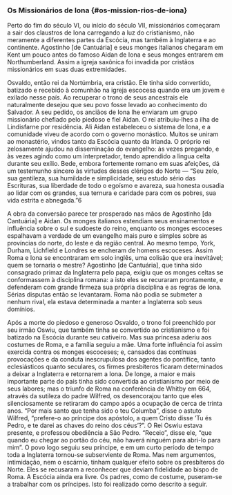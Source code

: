 ### Os Missionários de Iona {#os-mission-rios-de-iona}

Perto do fim do século VI, ou início do século VII, missionários começaram a sair dos claustros de Iona carregando a luz do cristianismo, não meramente a diferentes partes da Escócia, mas também à Inglaterra e ao continente. Agostinho [de Cantuária] e seus monges italianos chegaram em Kent um pouco antes do famoso Aidan de Iona e seus monges entrarem em Northumberland. Assim a igreja saxônica foi invadida por cristãos missionários em suas duas extremidades.

Osvaldo, então rei da Nortúmbria, era cristão. Ele tinha sido convertido, batizado e recebido à comunhão na igreja escocesa quando era um jovem e exilado nesse país. Ao recuperar o trono de seus ancestrais ele naturalmente desejou que seu povo fosse levado ao conhecimento do Salvador. A seu pedido, os anciãos de Iona lhe enviaram um grupo missionário chefiado pelo piedoso e fiel Aidan. O rei atribuiu-lhes a ilha de Lindisfarne por residência. Ali Aidan estabeleceu o sistema de Iona, e a comunidade viveu de acordo com o governo monástico. Muitos se uniram ao monastério, vindos tanto da Escócia quanto da Irlanda. O próprio rei zelosamente ajudou na disseminação do evangelho: às vezes pregando, e às vezes agindo como um interpretador, tendo aprendido a língua celta durante seu exílio. Bede, embora fortemente romano em suas afeições, dá um testemunho sincero às virtudes desses clérigos do Norte — “Seu zelo, sua gentileza, sua humildade e simplicidade, seu estudo sério das Escrituras, sua liberdade de todo o egoísmo e avareza, sua honesta ousadia ao lidar com os grandes, sua ternura e caridade para com os pobres, sua vida estrita e abnegada.”6

A obra da conversão parece ter prosperado nas mãos de Agostinho [da Cantuária] e Aidan. Os monges italianos estendiam seus ensinamentos e influência sobre o sul e sudoeste do reino, enquanto os monges escoceses espalhavam a verdade de um evangelho mais puro e simples sobre as províncias do norte, do leste e da região central. Ao mesmo tempo, York, Durham, Lichfield e Londres se encheram de homens escoceses. Assim Roma e Iona se encontraram em solo inglês, uma colisão que era inevitável; quem se tornaria o mestre? Agostinho [de Cantuária], que tinha sido consagrado primaz da Inglaterra pelo papa, exigiu que os monges celtas se conformassem à disciplina romana: a isto eles se recuraram prontamente, e defenderam com grande firmeza sua própria disciplina e as regras de Iona. Sérias disputas então se levantaram. Roma não podia se submeter a nenhum rival, ela estava determinada a manter a Inglaterra sob seus domínios.

Após a morte do piedoso e generoso Osvaldo, o trono foi preenchido por seu irmão Oswiu, que também tinha se convertido ao cristianismo e foi batizado na Escócia durante seu cativeiro. Mas sua princesa aderiu aos costumes de Roma, e a família seguiu a mãe. Uma forte influência foi assim exercida contra os monges escoceses; e, cansados das contínuas provocações e da conduta inescrupulosa dos agentes do pontífice, tanto eclesiásticos quanto seculares, os firmes presbíteros ficaram determinados a deixar a Inglaterra e retornarem a Iona. De longe, a maior e mais importante parte do país tinha sido convertida ao cristianismo por meio de seus labores; mas o triunfo de Roma na conferência de Whitby em 664, através da sutileza do padre Wilfred, os desencorajou tanto que eles silenciosamente se retiraram do campo após a ocupação de cerca de trinta anos. “Por mais santo que tenha sido o teu Columba”, disse o astuto Wilfred, “prefere-o ao príncipe dos apóstolo, a quem Cristo disse ’Tu és Pedro, e te darei as chaves do reino dos céus’?”. O Rei Oswiu estava presente, e professou obediência a São Pedro. “Receio”, disse ele, “que quando eu chegar ao portão do céu, não haverá ninguém para abri-lo para mim”. O povo logo seguiu seu príncipe, e em um curto período de tempo toda a Inglaterra tornou-se subserviente de Roma. Mas nem argumentos, intimidação, nem o escárnio, tinham qualquer efeito sobre os presbíteros do Norte. Eles se recusaram a reconhecer que deviam fidelidade ao bispo de Roma. A Escócia ainda era livre. Os padres, como de costume, puseram-se a trabalhar com os príncipes. Isto foi realizado como descrito a seguir.